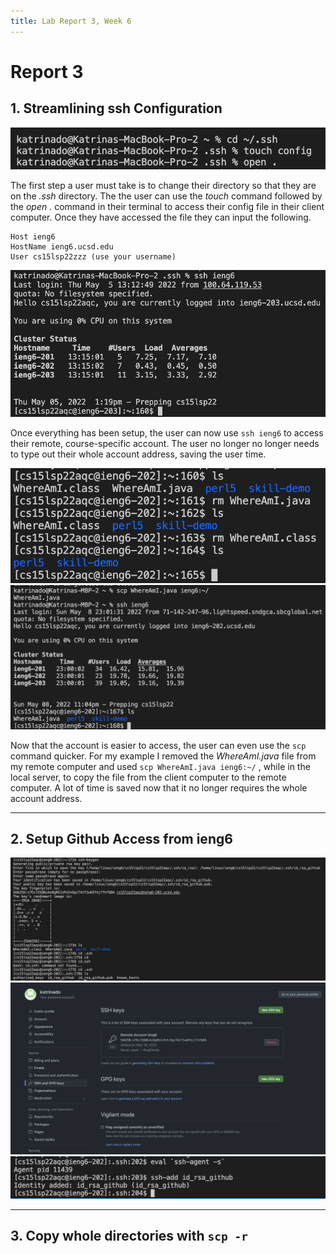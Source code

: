 ```yaml
---
title: Lab Report 3, Week 6
---
```


# Report 3


## 1. Streamlining ssh Configuration

![Image](/labpics3/labrep3_1.png)

The first step a user must take is to change their directory so that they are on the *.ssh* directory. The the user can use the *touch* command followed by the *open .* command in their terminal to access their config file in their client computer. Once they have accessed the file they can input the following.
```
Host ieng6
HostName ieng6.ucsd.edu
User cs15lsp22zzz (use your username)
```

![Image](/labpics3/labrep3_2.png)

Once everything has been setup, the user can now use `ssh ieng6` to access their remote, course-specific account. The user no longer no longer needs to type out their whole account address, saving the user time.

![Image](/labpics3/labrep3_3.png)
![Image](/labpics3/labrep3_4.png)

Now that the account is easier to access, the user can even use the `scp` command quicker. For my example I removed the *WhereAmI.java* file from my remote computer and used `scp WhereAmI.java ieng6:~/` , while in the local server, to copy the file from the client computer to the remote computer. A lot of time is saved now that it no longer requires the whole account address.

---

## 2. Setup Github Access from ieng6

![Image](/labpics3/labrep3_5.png)
![Image](/labpics3/labrep3_6.png)
![Image](/labpics3/labrep3_7.png)


---

## 3. Copy whole directories with `scp -r`
